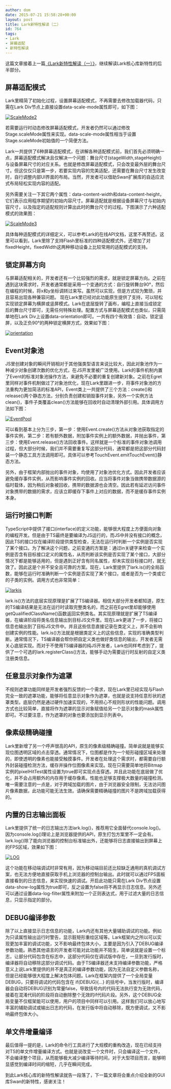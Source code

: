 ```yaml
---
author: dom
date: 2015-07-21 15:58:28+00:00
layout: post
title: Lark新特性解读（二）
id: 764
tags:
- Lark
- 屏幕适配
- 新特性解读
---
```


这篇文章接着上一篇[《Lark新特性解读（一）》](http://blog.domlib.com/articles/761.html)，继续解读Lark核心库新特性的后半部分。


## **屏幕适配模式**


Lark里精简了初始化过程，设置屏幕适配模式，不再需要去修改加载器代码，只需在Lark Div节点上直接设置data-scale-mode属性即可，如下图：

[![ScaleMode2](/uploads/2015/07/ScaleMode2.png)](/uploads/2015/07/ScaleMode2.png)

若需要运行时动态修改屏幕适配模式，开发者仍然可以通过修改Stage.scaleMode属性来实现。data-scale-mode属性相当于设置Stage.scaleMode初始值的一个简便方法。

Lark一共提供了6种屏幕适配模式，在讲解各种适配模式前，我们首先必须明确一点，屏幕适配模式解决且仅解决一个问题：舞台尺寸(stageWidth,stageHeight)与设备屏幕尺寸的对应关系。也就是修改屏幕适配模式，只会改变最外层的舞台尺寸。但这仅仅只是第一步，若要实现内容的完美适配，还需要在舞台尺寸发生改变时，自行调整内部UI界面的布局。当然，开发者可以借助Swan扩展库的自适应流式布局轻松实现内容的适配。



另外需要关注一下其它两个属性：data-content-width和data-content-height，它们表示应用程序期望的初始内容尺寸。屏幕适配就是根据设备屏幕尺寸与初始内容尺寸，以及指定的适配规则计算出此时的舞台尺寸的过程。下图演示了六种适配模式的效果图：

[![ScaleMode3](/uploads/2015/07/ScaleMode3.png)](/uploads/2015/07/ScaleMode3.png)

具体每种适配模式的详细定义，可以参考Lark的在线API文档，这里不再赘述。这里可以看到，Lark里除了支持Flash里标准的四种适配模式外，还增加了对fixedHeight，fixedWidth这两种移动设备上比较常用的适配模式的支持。


## **锁定屏幕方向**


与屏幕适配相关的，开发者还有一个比较强烈的需求，就是锁定屏幕方向。之前在遇到这块需求时，开发者通常都是采用一个变通的方式：自行旋转舞台90°，然后在编程的时候，将x和y坐标调转过来写。虽然可以实现，但是方式较为繁琐，并且容易出现各种兼容问题。 现在Lark里已经对此功能原生提供了支持，可以轻松实现锁定屏幕为横屏或竖屏模式。Lark在底层旋转了画布，编程上直接当成锁定后的舞台尺寸即可，无需任何特殊处理。配置方式与屏幕适配模式也类似，只需简单地在Lark Div上设置data-orientation即可。一共有四个有效值：自动，锁定竖屏，以及正负90°的两种锁定横屏方式，效果如下图：

[![orientation](/uploads/2015/07/orientation.png)](/uploads/2015/07/orientation.png)


## **Event对象池**


JS里创建对象的瞬间开销相对于其他强类型语言来说比较大，因此对象池作为一种减少对象创建次数的优化方式，在JS开发里被广泛使用。Lark的事件机制内置了Event的标准对象池操作方法，来避免不必要的重复创建新对象。之前在Egret里同样对事件机制做过了对象池优化，现在Lark里跟进一步，将事件对象池的方法重构为更加简洁的标准API，Event类上一共提供了三个方法：create()和release()两个静态方法，分别负责创建和销毁事件对象，另外一个实例方法clean()，事件子类覆盖clean()方法能够在回收时自动清理外部引用。具体调用方法如下图：

[![EventPool](/uploads/2015/07/EventPool.png)](/uploads/2015/07/EventPool.png)



可以看到基本上分为三步，第一步：使用Event.create()方法从对象池获取指定的事件实例，第二步：若有额外数据，附加事件实例上的额外数据，并抛出事件，第三步：使用Event.release()方法回收事件。这样就是一个标准的事件对象池调用过程，但大部分时候，我们并不需要重复写这部分代码，通常都是把这部分代码封装一个静态工具方法调用即可。具体可以参考TouchEvent.emitTouchEvent()静态方法。

另外，由于框架内部抛出的事件对象，均使用了对象池优化方式。因此开发者应该避免缓存事件实例，从而影响事件实例的回收。应当将事件对象当做携带数据源的临时载体，因为稍后对象被回收，携带的数据源也会清空。因此若有延迟访问事件对象携带的数据的需求，应该立即缓存下事件上对应的数据，而不是缓存事件实例本身。


## **运行时接口判断**


TypeScript中提供了接口(interface)的定义功能，能够很大程度上方便面向对象的编程开发。但是由于TS最终是要编译为JS运行的，而JS中并没有接口的概念，因此TS的接口仅在编译阶段提供类型检查，无法在运行时判断一个实例是否实现了某个接口。为了解决这个问题，之前变通的方案是：通过in关键字来检查一个实例是否含有目标接口定义的属性名，从而判断该实例是否实现了某个接口，大部分情况下都是能够适用的，但是遇到正好含有同名属性，却未实现目标接口时，就无效了。因此这是个并不安全且可靠的方案。现在，Lark里提供了lark.is()的全局函数，能够在运行时准确判断一个实例是否实现了某个接口，或者是否为一个类或它的子类的实例。调用方式也非常简单：

[![larkis](/uploads/2015/07/larkis.png)](/uploads/2015/07/larkis.png)



lark.is()方法的底层实现原理是扩展了TS编译器。相信大部分开发者都知道，原生的TS编译结果是无法在运行时读取完整类名的，而之前在Egret里却能够使用getQualifiedClassName()函数返回实例类名。其实现原理就是扩展了TS编译器，在编译阶段将类名信息输出到目标JS文件里。现在Lark更进了一步，将接口信息也输出到了目标JS文件中。并且这些信息直接记录在类定义上，并不会影响创建实例的性能。lark.is()方法就是根据类定义上的这些信息，实现的准确类型判断。通常情况下，TS编译器会帮你把自定义类也做好类信息的输出，开发者无需关心底层实现。而对于不使用TS编译器的纯JS开发者，Lark也同样考虑到了，提供了一个可选的lark.registerClass()方法，能够手动为需要运行时反射的自定义类注册类信息。


## **任意显示对象作为遮罩**


不规则遮罩功能同样是开发者强烈反馈的一个需求，现在Lark里已经实现与Flash完全一致的遮罩功能，能够将任意显示对象作为遮罩，也就是说支持任意形状的遮罩类型。底层仍然是通过硬件加速实现的，不用担心不规则形状的性能问题。调用方式也比较简单，直接将作为遮罩的显示对象赋值给另一个显示对象的mask属性即可。不过要注意，作为遮罩的对象也要添加到显示列表中。


## **像素级精确碰撞**


Lark里新增了另一个呼声很高的API，原生的像素级精确碰撞。简单说就是能够实现位图透明区域的点击穿透。通常情况下，位图都是作为一个矩形碰撞区域来处理的，即使透明的像素也能接受触摸事件。开发者在处理这个需求时，都需要自行额外封装碰撞检测方法，缓存并操作位图像素来实现。现在只需要简单地将Bitmap实例的pixelHitTest属性设置为true即可实现点击穿透。并且此功能在底层做了优化，并不会占用额外的内存用于缓存像素。性能也足够支撑极大数量的碰撞检测。唯一需要注意的一点是，对于跨域加载的图片，由于浏览器安全限制，无法访问图片像素数据，此功能可能无法生效。请确保需要精确碰撞的图片不是跨域加载获得的。


## **内置的日志输出面板**


Lark里提供了统一的日志输出方法lark.log()，推荐用它全面替代console.log()。因为console.log()理论上是浏览器提供的API，原生打包方案里不一定会有。lark.log()除了能向浏览器的控制台标准输出外，还能够将日志直接输出到屏幕上的FPS区域，效果如下图：

[![LOG](/uploads/2015/07/LOG.png)](/uploads/2015/07/LOG.png)

这个功能在移动端调试时非常有用，因为移动端目前还比较缺乏通用的真机调试方案，也无法方便地直接获取手机上浏览器的控制台输出。此时就可以通过FPS面板直接看到的日志信息，来实现快速的调试。开启此功能只需在Lark Div节点设置data-show-log属性为true即可，反之设置为false将不再显示日志信息。另外还可以通过设置data-log-filter属性来附加一个正则表达式，用于过滤大量的日志信息，只显示指定的部分。


## **DEBUG编译参数**


除了以上直接显示日志信息的功能，Lark内还有其他大量辅助调试的功能。例如为只读属性输出运行时警告，显示脏矩形重绘区域等。Lark框架内之所以可以实现更加丰富的调试功能，又不影响最终包体大小，主要是因为引入了DEBUG编译参数功能。熟悉其他语言的开发者可能对此功能并不陌生，简单说就是设置一个标志，让部分代码包含在标志中，这部分代码仅在调试版中存在，一旦到发行版时，编译器将自动移除这部分调试代码。由于TS编译器还未支持编译参数功能，严格意义上说Lark里提供的并不是真正的编译参数功能，因为无法自定义参数名称，但是已经能够很大程度上解决包体问题。Lark在框架内提供了一个全局变量DEBUG，只要将调试的代码包含在 if(DEBUG){...} 的括号中，当发行版时，编译器会自动将DEBUG识别为常量false，导致括号内的代码无法执行变为无效代码，接着在混淆代码的阶段将自动删除整个无效的if代码片段。另外，这个DEBUG全局变量不仅框架能可以使用，用户的项目中同样可以引用。这样我们可以放心地写丰富的辅助调试或输出日志的代码，在发行版中将自动移除，既方便调试，又不影响最终包体大小。


## **单文件增量编译**


最后值得一提的是，Lark的命令行工具进行了大规模的重构改造，现在已经支持对TS的单文件增量编译方式。也就是说改变一个文件时，只会编译这一个文件，不会编译整个项目，从而能够极大减少编译等待时间，对于大型项目而言，能够明显感觉到编译时间的缩短，几乎在瞬间完成。

到此Lark核心库的新特性解读就告一段落了，下一篇文章将会重点介绍全新的GUI库Swan的新特性，感谢关注！


